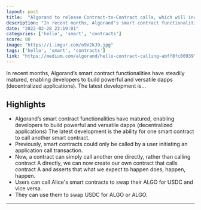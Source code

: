 ```yaml
---
layout: post
title:  "Algorand to release Contract-to-Contract calls, which will increase their smart contract functionality exponentially"
description: "In recent months, Algorand’s smart contract functionalities have steadily matured, enabling developers to build powerful and versatile dapps (decentralized applications). The latest development is…"
date: "2022-02-28 23:19:01"
categories: ['hello', 'smart', 'contracts']
score: 80
image: "https://i.imgur.com/o9V2kJ9.jpg"
tags: ['hello', 'smart', 'contracts']
link: "https://medium.com/algorand/hello-contract-calling-abff8fc00939"
---
```


In recent months, Algorand’s smart contract functionalities have steadily matured, enabling developers to build powerful and versatile dapps (decentralized applications). The latest development is…

## Highlights

- Algorand’s smart contract functionalities have matured, enabling developers to build powerful and versatile dapps (decentralized applications) The latest development is the ability for one smart contract to call another smart contract.
- Previously, smart contracts could only be called by a user initiating an application call transaction.
- Now, a contract can simply call another one directly, rather than calling contract A directly, we can now create our own contract that calls contract A and asserts that what we expect to happen does, happen, happen.
- Users can call Alice's smart contracts to swap their ALGO for USDC and vice versa.
- They can use them to swap USDC for ALGO or ALGO.

---

